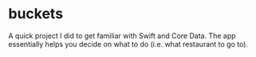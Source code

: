 # buckets
A quick project I did to get familiar with Swift and Core Data.  The app essentially helps you decide on what to do (i.e. what restaurant to go to).

